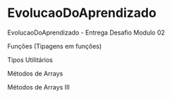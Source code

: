 # EvolucaoDoAprendizado
EvolucaoDoAprendizado - Entrega Desafio Modulo 02

 Funções (Tipagens em funções)



 Tipos Utilitários




 Métodos de Arrays




 Métodos de Arrays III
